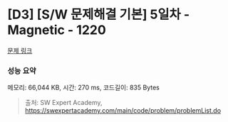 # [D3] [S/W 문제해결 기본] 5일차 - Magnetic - 1220 

[문제 링크](https://swexpertacademy.com/main/code/problem/problemDetail.do?contestProbId=AV14hwZqABsCFAYD) 

### 성능 요약

메모리: 66,044 KB, 시간: 270 ms, 코드길이: 835 Bytes



> 출처: SW Expert Academy, https://swexpertacademy.com/main/code/problem/problemList.do